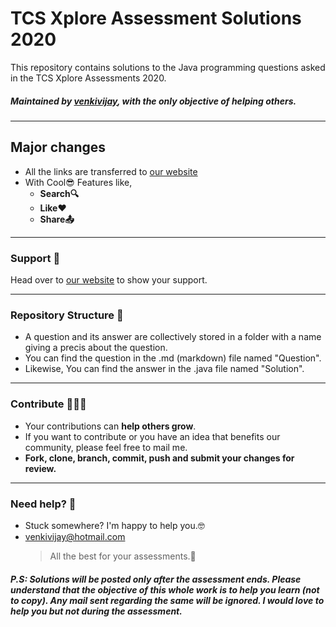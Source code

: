 # TCS Xplore Assessment Solutions 2020

This repository contains solutions to the Java programming questions asked in the TCS Xplore Assessments 2020.

##### Maintained by [venkivijay](https://github.com/venkivijay), with the only objective of helping others.

---

## **Major changes**

- All the links are transferred to [our website](https://venkivijay.github.io/Java-Solutions-TCS-Xplore-Proctored-Assessment/#/)
- With Cool😎 Features like,
  - **Search🔍**
  - **Like❤️**
  - **Share📤**

---

### Support 💙

Head over to [our website](https://venkivijay.github.io/Java-Solutions-TCS-Xplore-Proctored-Assessment/#/about) to show your support.

---

### Repository Structure 📂

- A question and its answer are collectively stored in a folder with a name giving a precis about the question.
- You can find the question in the .md (markdown) file named "Question".
- Likewise, You can find the answer in the .java file named "Solution".

---

### Contribute 🧑‍🤝‍🧑

- Your contributions can **help others grow**.
- If you want to contribute or you have an idea that benefits our community, please feel free to mail me.
- **Fork, clone, branch, commit, push and submit your changes for review.**

---

### Need help? 🤗

- Stuck somewhere? I'm happy to help you.🤓
- <venkivijay@hotmail.com>
  > All the best for your assessments.💯

##### P.S: Solutions will be posted only after the assessment ends. Please understand that the objective of this whole work is to help you learn (not to copy). Any mail sent regarding the same will be ignored. I would love to help you but not during the assessment.
